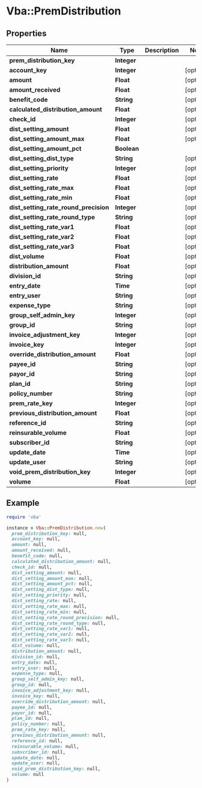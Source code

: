 # Vba::PremDistribution

## Properties

| Name | Type | Description | Notes |
| ---- | ---- | ----------- | ----- |
| **prem_distribution_key** | **Integer** |  |  |
| **account_key** | **Integer** |  | [optional] |
| **amount** | **Float** |  | [optional] |
| **amount_received** | **Float** |  | [optional] |
| **benefit_code** | **String** |  | [optional] |
| **calculated_distribution_amount** | **Float** |  | [optional] |
| **check_id** | **Integer** |  | [optional] |
| **dist_setting_amount** | **Float** |  | [optional] |
| **dist_setting_amount_max** | **Float** |  | [optional] |
| **dist_setting_amount_pct** | **Boolean** |  |  |
| **dist_setting_dist_type** | **String** |  | [optional] |
| **dist_setting_priority** | **Integer** |  | [optional] |
| **dist_setting_rate** | **Float** |  | [optional] |
| **dist_setting_rate_max** | **Float** |  | [optional] |
| **dist_setting_rate_min** | **Float** |  | [optional] |
| **dist_setting_rate_round_precision** | **Integer** |  | [optional] |
| **dist_setting_rate_round_type** | **String** |  | [optional] |
| **dist_setting_rate_var1** | **Float** |  | [optional] |
| **dist_setting_rate_var2** | **Float** |  | [optional] |
| **dist_setting_rate_var3** | **Float** |  | [optional] |
| **dist_volume** | **Float** |  | [optional] |
| **distribution_amount** | **Float** |  | [optional] |
| **division_id** | **String** |  | [optional] |
| **entry_date** | **Time** |  | [optional] |
| **entry_user** | **String** |  | [optional] |
| **expense_type** | **String** |  | [optional] |
| **group_self_admin_key** | **Integer** |  | [optional] |
| **group_id** | **String** |  | [optional] |
| **invoice_adjustment_key** | **Integer** |  | [optional] |
| **invoice_key** | **Integer** |  | [optional] |
| **override_distribution_amount** | **Float** |  | [optional] |
| **payee_id** | **String** |  | [optional] |
| **payor_id** | **String** |  | [optional] |
| **plan_id** | **String** |  | [optional] |
| **policy_number** | **String** |  | [optional] |
| **prem_rate_key** | **Integer** |  | [optional] |
| **previous_distribution_amount** | **Float** |  | [optional] |
| **reference_id** | **String** |  | [optional] |
| **reinsurable_volume** | **Float** |  | [optional] |
| **subscriber_id** | **String** |  | [optional] |
| **update_date** | **Time** |  | [optional] |
| **update_user** | **String** |  | [optional] |
| **void_prem_distribution_key** | **Integer** |  | [optional] |
| **volume** | **Float** |  | [optional] |

## Example

```ruby
require 'vba'

instance = Vba::PremDistribution.new(
  prem_distribution_key: null,
  account_key: null,
  amount: null,
  amount_received: null,
  benefit_code: null,
  calculated_distribution_amount: null,
  check_id: null,
  dist_setting_amount: null,
  dist_setting_amount_max: null,
  dist_setting_amount_pct: null,
  dist_setting_dist_type: null,
  dist_setting_priority: null,
  dist_setting_rate: null,
  dist_setting_rate_max: null,
  dist_setting_rate_min: null,
  dist_setting_rate_round_precision: null,
  dist_setting_rate_round_type: null,
  dist_setting_rate_var1: null,
  dist_setting_rate_var2: null,
  dist_setting_rate_var3: null,
  dist_volume: null,
  distribution_amount: null,
  division_id: null,
  entry_date: null,
  entry_user: null,
  expense_type: null,
  group_self_admin_key: null,
  group_id: null,
  invoice_adjustment_key: null,
  invoice_key: null,
  override_distribution_amount: null,
  payee_id: null,
  payor_id: null,
  plan_id: null,
  policy_number: null,
  prem_rate_key: null,
  previous_distribution_amount: null,
  reference_id: null,
  reinsurable_volume: null,
  subscriber_id: null,
  update_date: null,
  update_user: null,
  void_prem_distribution_key: null,
  volume: null
)
```

